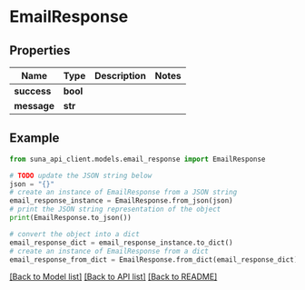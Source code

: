 # EmailResponse


## Properties

Name | Type | Description | Notes
------------ | ------------- | ------------- | -------------
**success** | **bool** |  | 
**message** | **str** |  | 

## Example

```python
from suna_api_client.models.email_response import EmailResponse

# TODO update the JSON string below
json = "{}"
# create an instance of EmailResponse from a JSON string
email_response_instance = EmailResponse.from_json(json)
# print the JSON string representation of the object
print(EmailResponse.to_json())

# convert the object into a dict
email_response_dict = email_response_instance.to_dict()
# create an instance of EmailResponse from a dict
email_response_from_dict = EmailResponse.from_dict(email_response_dict)
```
[[Back to Model list]](../README.md#documentation-for-models) [[Back to API list]](../README.md#documentation-for-api-endpoints) [[Back to README]](../README.md)


